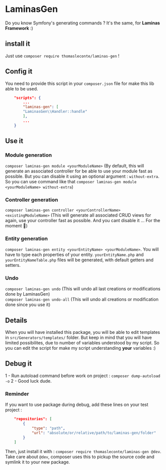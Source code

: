 # LaminasGen

Do you know Symfony's generating commands ? It's the same, for **Laminas Framework** :)

## install it
Just use `composer require thomasleconte/laminas-gen` !

## Config it
You need to provide this script in your `composer.json` file for make this lib able to be used.

```json
    "scripts": {
        ...
        "laminas-gen": [
        "LaminasGen\\Handler::handle"
        ],
        ...
    }

```  

## Use it
### Module generation
`composer laminas-gen module <yourModuleName>` (By default, this will generate an associated controller for be able to use your module fast as possible. But you can disable it using an optional argument : `without-extra`. So you can use command like that `composer laminas-gen module <yourModuleName> without-extra`)

### Controller generation
`composer laminas-gen controller <yourControllerName> <existingModuleName>` (This will generate all associated CRUD views for again, use your controller fast as possible. And you cant disable it ... For the moment 🥱)

### Entity generation
`composer laminas-gen entity <yourEntityName> <yourModuleName>`. You will have to type each properties of your entity. `yourEntityName.php` and `yourEntityNameTable.php` files will be generated, with default getters and setters.

### Undo
`composer laminas-gen undo` (This will undo all last creations or modifications done by LaminasGen)  
`composer laminas-gen undo-all` (This will undo all creations or modification done since you use it)
## Details
When you will have installed this package, you will be able to edit templates in `src/Generators/templates/` folder. But keep in mind that you will have limited possibilites, due to number of variables understood by my script. So you can edit the script for make my script understanding **your** variables :)

##  Debug it
1 - Run autoload command before work on project : `composer dump-autoload -o`
2 - Good luck dude.

### Reminder
If you want to use package during debug, add these lines on your test project :
```json
    "repositories": [
        {
            "type": "path",
            "url": "absolute/or/relative/path/to/laminas-gen/folder"
        }
    ]
```
Then, just install it with : `composer require thomasleconte/laminas-gen @dev`.
Take care about `@dev`, composer uses this to pickup the source code and symlink it to your new package.
